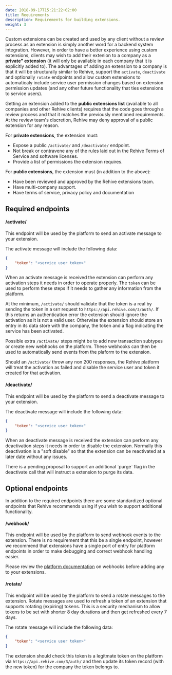```yaml
---
date: 2018-09-17T15:21:22+02:00
title: Requirements
description: Requirements for building extensions.
weight: 3
---
```


Custom extensions can be created and used by any client without a review process as an extension is simply another word for a backend system integration. However, in order to have a better experience using custom extensions, clients may wish to add their extenion to a company as a **private" extension** (it will only be available in each company that it is explicitly added to). The advantages of adding an extension to a company is that it will be structurally similar to Rehive, support the `activate`, `deactivate` and optionally `rotate` endpoints and allow custom extensions to automaticaly include service user permission changes based on extension permission updates (and any other future functionality that ties extensions to service users).

Getting an extension added to the **public extensions list** (available to all companies and other Rehive clients) requires that the code goes through a review process and that it matches the previously mentioned requirements. At the review team's discretion, Rehive may deny approval of a public extension for any reason.

For **private extensions**, the extension must:

- Expose a public `/activate/` and `/deactivate/` endpoint.
- Not break or contravene any of the rules laid out in the Rehive Terms of Service and software licenses.
- Provide a list of permissions the extension requires.

For **public extensions**, the extension must (in addition to the above):

- Have been reviewed and approved by the Rehive extensions team.
- Have multi-company support.
- Have terms of service, privacy policy and documentation

## Required endpoints

#### /activate/

This endpoint will be used by the platform to send an activate message to your extension.

The activate message will include the following data:

```json
{
	"token": "<service user token>"
}
```

When an activate message is received the extension can perform any activation steps it needs in order to operate properly. The `token` can be used to perform these steps if it needs to gather any information from the platform.

At the minimum, `/activate/` should validate that the token is a real by sending the token in a `GET` request to `https://api.rehive.com/3/auth/`. If this returns an authentication error the extension should ignore the activation as it is not a valid user. Otherwise the extension should store an entry in its data store with the company, the token and a flag indicating the service has been activated.

Possible extra `/activate/` steps might be to add new transaction subtypes or create new webhooks on the platform. These webhooks can then be used to automatically send events from the plaform to the extension.

Should an `/activate/` throw any non 200 responses, the Rehive platform will treat the activation as failed and disable the service user and token it created for that activation.

#### /deactivate/

This endpoint will be used by the platform to send a deactivate message to your extension.

The deactivate message will include the following data:

```json
{
	"token": "<service user token>"
}
```

When an deactivate message is received the extension can perform any deactivation steps it needs in order to disable the extension. Normally this deactivation is a "soft disable" so that the extension can be reactivated at a later date without any issues.

<aside class="notice">
	There is a pending proposal to support an additional `purge` flag in the deactivate call that will instruct a extension to purge its data.
</aside>

## Optional endpoints

In addition to the required endpoints there are some standardized optional endpoints that Rehive recommends using if you wish to support additional functionality.

#### /webhook/

This endpoint will be used by the platform to send webhook events to the extension. There is no requirement that this be a single endpoint, however we recommend that extensions have a single port of entry for platform endpoints in order to make debugging and correct webhook handling easier.

Please review the [platform documentation](https://docs.rehive.com/platform/usage/events/) on webhooks before adding any to your extensions.

#### /rotate/

This endpoint will be used by the platform to send a rotate messages to the extension. Rotate messages are used to refresh a token of an extension that supports rotating (expiring) tokens. This is a security mechanism to allow tokens to be set with shorter 8 day durations and then get refreshed every 7 days.

The rotate message will include the following data:

```json
{
	"token": "<service user token>"
}
```

The extension should check this token is a legitmate token on the platform via `https://api.rehive.com/3/auth/` and then update its token record (with the new token) for the company the token belongs to.
